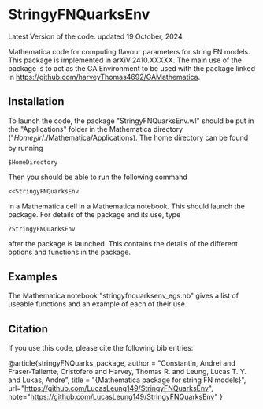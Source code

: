 # StringyFNQuarksEnv
Latest Version of the code: updated 19 October, 2024.

Mathematica code for computing flavour parameters for string FN models. This package is implemented in arXiV:2410.XXXXX. The main use of the package is to act as the GA Environment to be used with the package linked in https://github.com/harveyThomas4692/GAMathematica.

## Installation
To launch the code, the package "StringyFNQuarksEnv.wl" should be put in the "Applications" folder in the Mathematica directory ("$Home_Dir$/./Mathematica/Applications). The home directory can be found by running 
```
$HomeDirectory
```
Then you should be able to run the following command
```
<<StringyFNQuarksEnv`
```
in a Mathematica cell in a Mathematica notebook. This should launch the package. For details of the package and its use, type 
```
?StringyFNQuarksEnv 
```
after the package is launched. This contains the details of the different options and functions in the package.

## Examples
The Mathematica notebook "stringyfnquarksenv_egs.nb" gives a list of useable functions and an example of each of their use.

## Citation
If you use this code, please cite the following bib entries:

@article{stringyFNQuarks_package,
  author = "Constantin, Andrei and Fraser-Taliente, Cristofero and Harvey, Thomas R. and Leung, Lucas T. Y. and Lukas, Andre",
  title = "{Mathematica package for string FN models}",
  url="https://github.com/LucasLeung149/StringyFNQuarksEnv",
  note="https://github.com/LucasLeung149/StringyFNQuarksEnv"
}
